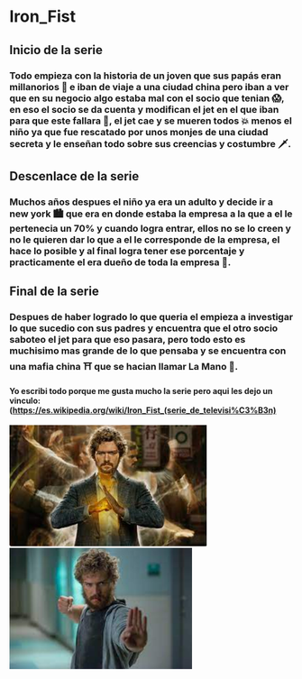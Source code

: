 # Iron_Fist
## Inicio de la serie
### Todo empieza con la historia de un joven que sus papás eran millanorios 🤑 e iban de viaje a una ciudad china pero iban a ver que en su negocio algo estaba mal con el socio que tenian 😱, en eso el socio se da cuenta y modifican el jet en el que iban para que este fallara 🛬, el jet cae y se mueren todos 💥 menos el niño ya que fue rescatado por unos monjes de una ciudad secreta y le enseñan todo sobre sus creencias y costumbre 🗡️. 
## Descenlace de la serie
### Muchos años despues el niño ya era un adulto y decide ir a new york 🏙️ que era en donde estaba la empresa a la que a el le pertenecia un 70% y cuando logra entrar, ellos no se lo creen y no le quieren dar lo que a el le corresponde de la empresa, el hace lo posible y al final logra tener ese porcentaje y practicamente el era dueño de toda la empresa 🤑. 
## Final de la serie
### Despues de haber logrado lo que queria el empieza a investigar lo que sucedio con sus padres y encuentra que el otro socio saboteo el jet para que eso pasara, pero todo esto es muchisimo mas grande de lo que pensaba y se encuentra con una mafia china ⛩️ que se hacian llamar La Mano 🏻.
#### Yo escribi todo porque me gusta mucho la serie pero aqui les dejo un vinculo: (https://es.wikipedia.org/wiki/Iron_Fist_(serie_de_televisi%C3%B3n)
![img.png](img.png) ![img_1.png](img_1.png)
